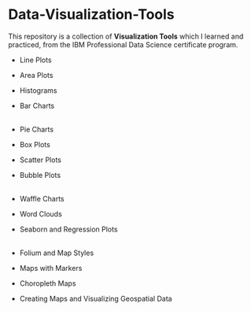 # Data-Visualization-Tools

This repository is a collection of **Visualization Tools** which I learned and practiced, from the IBM Professional Data Science certificate program.

- Line Plots <br>
- Area Plots <br>
- Histograms <br>
- Bar Charts <br><br>

- Pie Charts <br>
- Box Plots <br>
- Scatter Plots <br>
- Bubble Plots <br><br>

- Waffle Charts <br>
- Word Clouds <br>
- Seaborn and Regression Plots <br><br>

- Folium and Map Styles <br>
- Maps with Markers <br>
- Choropleth Maps<br>
- Creating Maps and Visualizing Geospatial Data<br>
